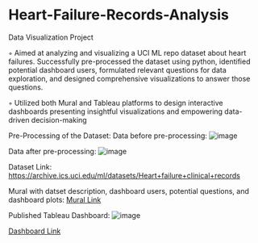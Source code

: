 # Heart-Failure-Records-Analysis
Data Visualization Project

◦ Aimed at analyzing and visualizing a UCI ML repo dataset about heart failures. Successfully pre-processed the dataset using python, identified potential dashboard users, formulated relevant questions for data exploration, and designed comprehensive visualizations to answer those questions.

◦ Utilized both Mural and Tableau platforms to design interactive dashboards presenting insightful visualizations and empowering data-driven decision-making

Pre-Processing of the Dataset: 
Data before pre-processing: 
![image](https://github.com/AswayujaK/Heart-Failure-Records-Analysis/assets/93896612/42853185-ce74-4561-bc29-aae77aff77dd)

Data after pre-processing: 
![image](https://github.com/AswayujaK/Heart-Failure-Records-Analysis/assets/93896612/07005cf0-e50c-4164-ab62-5d104a1eed8f)

Dataset Link: https://archive.ics.uci.edu/ml/datasets/Heart+failure+clinical+records

Mural with datset description, dashboard users, potential questions, and dashboard plots: [Mural Link](https://app.mural.co/t/rishithareddyvari9194/m/rishithareddyvari9194/1680555988900/613a04ec393c741209b696e04118619c74878cbc?invited=true&sender=u11f0b2af98577346f38b1065)

Published Tableau Dashboard: 
![image](https://github.com/AswayujaK/Heart-Failure-Records-Analysis/assets/93896612/fc2669c1-14df-4b66-85f0-2d35f6364afc)

[Dashboard Link](https://public.tableau.com/app/profile/aswayuja.koduri/viz/project_plots_final/Dashboard1?publish=yes)
